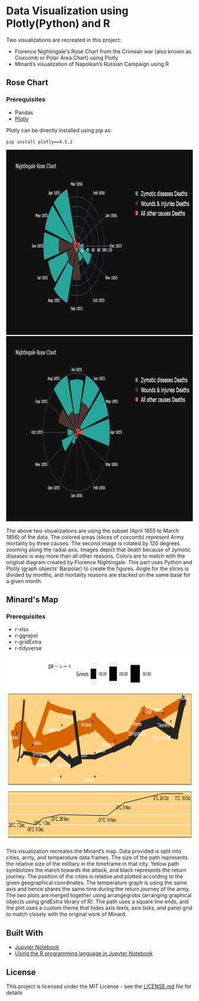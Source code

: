 # Data Visualization using Plotly(Python) and R

Two visualizations are recreated in this project:
* Florence Nightingale's Rose Chart from the Crimean war (also known as Coxcomb or Polar Area Chart) using Plotly
* Minard’s visualization of Napolean’s Russian Campaign using R

## Rose Chart
### Prerequisites
* Pandas
* [Plotly](https://plot.ly/)

Plotly can be directly installed using pip as:
```
pip install plotly==4.5.2
```
<img src="https://github.com/kulgaurav/Data-Visualization-CS7DS4/blob/master/RoseChart_120degree_radialAxisZoomed.png" width="900" height="500">

<img src="https://github.com/kulgaurav/Data-Visualization-CS7DS4/blob/master/RoseChart.png" width="900" height="500">

The above two visualizations are using the subset (April 1855 to March 1856) of the data. The colored areas (slices of coxcomb) represent Army mortality by three causes. The second image is rotated by 120 degrees zooming along the radial axis. Images depict that death because of zymotic diseases is way more than all other reasons. Colors are to match with the original diagram created by Florence Nightingale. This part uses Python and Plotly (graph objects' Barpolar) to create the figures. Angle for the slices is divided by months, and mortality reasons are stacked on the same base for a given month.

## Minard's Map
### Prerequisites
* r-xlsx
* r-ggrepel
* r-gridExtra
* r-tidyverse

<img src="https://github.com/kulgaurav/Data-Visualization-CS7DS4/blob/master/minardsMap.png" width="900" height="500">

This visualization recreates the Minard’s map. Data provided is split into cities, army, and temperature data frames. The size of the path represents the relative size of the military in the timeframe in that city. Yellow path symbolizes the march towards the attack, and black represents the return journey. The position of the cities is relative and plotted according to the given geographical coordinates.  The temperature graph is using the same axis and hence shares the same time during the return journey of the army. The two plots are merged together using arrangegrobs (arranging graphical objects using gridExtra library of R). The path uses a square line ends, and the plot uses a custom theme that hides axis texts, axis ticks, and panel grid to match closely with the original work of Minard. 


## Built With

* [Jupyter Notebook](jupyter.org)
* [Using the R programming language in Jupyter Notebook](https://docs.anaconda.com/anaconda/navigator/tutorials/r-lang/)

## License

This project is licensed under the MIT License - see the [LICENSE.md](LICENSE.md) file for details


